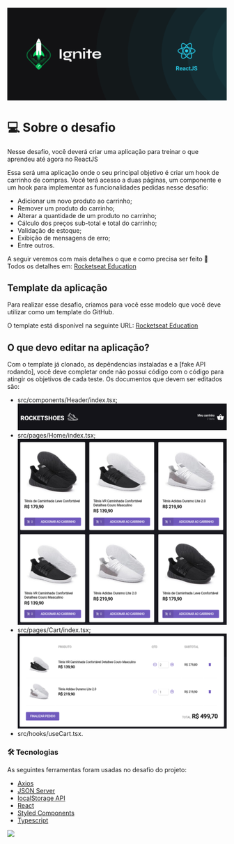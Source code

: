 ![Ignite](./public/images/ignite-react.jpg 'RocketSeat') <br>
# 💻 Sobre o desafio
Nesse desafio, você deverá criar uma aplicação para treinar o que aprendeu até agora no ReactJS

Essa será uma aplicação onde o seu principal objetivo é criar um hook de carrinho de compras. Você terá acesso a duas páginas, um componente e um hook para implementar as funcionalidades pedidas nesse desafio:

- Adicionar um novo produto ao carrinho;
- Remover um produto do carrinho;
- Alterar a quantidade de um produto no carrinho;
- Cálculo dos preços sub-total e total do carrinho;
- Validação de estoque;
- Exibição de mensagens de erro;
- Entre outros.

A seguir veremos com mais detalhes o que e como precisa ser feito 🚀
Todos os detalhes em: [Rocketseat Education](https://www.notion.so/Desafio-01-Criando-um-hook-de-carrinho-de-compras-5769216778794019a83f544e79167b12) 

## Template da aplicação

Para realizar esse desafio, criamos para você esse modelo que você deve utilizar como um template do GitHub.

O template está disponível na seguinte URL:
[Rocketseat Education](https://github.com/rocketseat-education/ignite-template-reactjs-criando-um-hook-de-carrinho-de-compras) 

## O que devo editar na aplicação?

Com o template já clonado, as depêndencias instaladas e a [fake API rodando], você deve completar onde não possui código com o código para atingir os objetivos de cada teste. 
Os documentos que devem ser editados são:

- src/components/Header/index.tsx; <br>
![Ignite](./public/images/header.jpg 'RocketSeat')
- src/pages/Home/index.tsx;<br>
![Ignite](./public/images/pages-home.jpg 'RocketSeat')
- src/pages/Cart/index.tsx;<br>
![Ignite](./public/images/pages-cart.jpg 'RocketSeat')
- src/hooks/useCart.tsx.

### 🛠 Tecnologias

As seguintes ferramentas foram usadas no desafio do projeto:

- [Axios](https://github.com/axios/axios)
- [JSON Server](https://github.com/typicode/json-server)
- [localStorage API](https://developer.mozilla.org/pt-BR/docs/Web/API/Window/localStorage)
- [React](https://reactjs.org/)
- [Styled Components](https://styled-components.com/)
- [Typescript](https://www.typescriptlang.org/docs/handbook/react.html)


 <img src="https://img.shields.io/static/v1?label=DEV&message=Darcisio Almeida&color=7159c1&style=for-the-badge&logo=ghost"/>